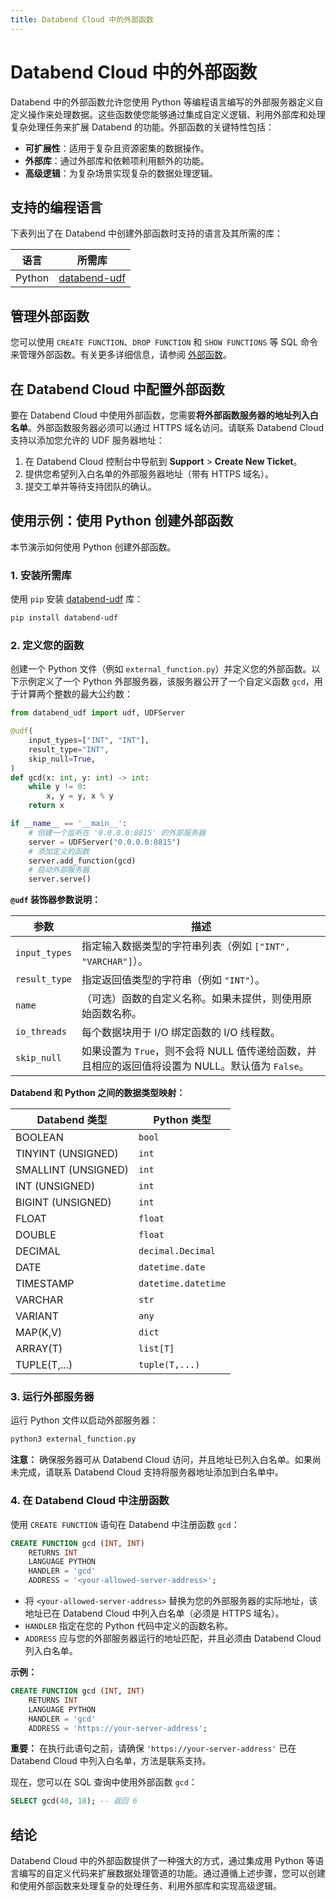 ```yaml
---
title: Databend Cloud 中的外部函数
---
```


# Databend Cloud 中的外部函数

Databend 中的外部函数允许您使用 Python 等编程语言编写的外部服务器定义自定义操作来处理数据。这些函数使您能够通过集成自定义逻辑、利用外部库和处理复杂处理任务来扩展 Databend 的功能。外部函数的关键特性包括：

- **可扩展性**：适用于复杂且资源密集的数据操作。
- **外部库**：通过外部库和依赖项利用额外的功能。
- **高级逻辑**：为复杂场景实现复杂的数据处理逻辑。

## 支持的编程语言

下表列出了在 Databend 中创建外部函数时支持的语言及其所需的库：

| 语言   | 所需库                                                |
|--------|-------------------------------------------------------|
| Python | [databend-udf](https://pypi.org/project/databend-udf) |

## 管理外部函数

您可以使用 `CREATE FUNCTION`、`DROP FUNCTION` 和 `SHOW FUNCTIONS` 等 SQL 命令来管理外部函数。有关更多详细信息，请参阅 [外部函数](/sql/sql-commands/ddl/external-function/)。

## 在 Databend Cloud 中配置外部函数

要在 Databend Cloud 中使用外部函数，您需要**将外部函数服务器的地址列入白名单**。外部函数服务器必须可以通过 HTTPS 域名访问。请联系 Databend Cloud 支持以添加您允许的 UDF 服务器地址：

1. 在 Databend Cloud 控制台中导航到 **Support** > **Create New Ticket**。
2. 提供您希望列入白名单的外部服务器地址（带有 HTTPS 域名）。
3. 提交工单并等待支持团队的确认。

## 使用示例：使用 Python 创建外部函数

本节演示如何使用 Python 创建外部函数。

### 1. 安装所需库

使用 `pip` 安装 [databend-udf](https://pypi.org/project/databend-udf) 库：

```bash
pip install databend-udf
```

### 2. 定义您的函数

创建一个 Python 文件（例如 `external_function.py`）并定义您的外部函数。以下示例定义了一个 Python 外部服务器，该服务器公开了一个自定义函数 `gcd`，用于计算两个整数的最大公约数：

```python
from databend_udf import udf, UDFServer

@udf(
    input_types=["INT", "INT"],
    result_type="INT",
    skip_null=True,
)
def gcd(x: int, y: int) -> int:
    while y != 0:
        x, y = y, x % y
    return x

if __name__ == '__main__':
    # 创建一个监听在 '0.0.0.0:8815' 的外部服务器
    server = UDFServer("0.0.0.0:8815")
    # 添加定义的函数
    server.add_function(gcd)
    # 启动外部服务器
    server.serve()
```

**`@udf` 装饰器参数说明：**

| 参数         | 描述                                                                                                                         |
|--------------|------------------------------------------------------------------------------------------------------------------------------|
| `input_types`  | 指定输入数据类型的字符串列表（例如 `["INT", "VARCHAR"]`）。                                                                 |
| `result_type`  | 指定返回值类型的字符串（例如 `"INT"`）。                                                                                     |
| `name`         | （可选）函数的自定义名称。如果未提供，则使用原始函数名称。                                                                 |
| `io_threads`   | 每个数据块用于 I/O 绑定函数的 I/O 线程数。                                                                                  |
| `skip_null`    | 如果设置为 `True`，则不会将 NULL 值传递给函数，并且相应的返回值将设置为 NULL。默认值为 `False`。                          |

**Databend 和 Python 之间的数据类型映射：**

| Databend 类型         | Python 类型          |
|-----------------------|----------------------|
| BOOLEAN               | `bool`               |
| TINYINT (UNSIGNED)    | `int`                |
| SMALLINT (UNSIGNED)   | `int`                |
| INT (UNSIGNED)        | `int`                |
| BIGINT (UNSIGNED)     | `int`                |
| FLOAT                 | `float`              |
| DOUBLE                | `float`              |
| DECIMAL               | `decimal.Decimal`    |
| DATE                  | `datetime.date`      |
| TIMESTAMP             | `datetime.datetime`  |
| VARCHAR               | `str`                |
| VARIANT               | `any`                |
| MAP(K,V)              | `dict`               |
| ARRAY(T)              | `list[T]`            |
| TUPLE(T,...)          | `tuple(T,...)`       |

### 3. 运行外部服务器

运行 Python 文件以启动外部服务器：

```bash
python3 external_function.py
```

**注意：** 确保服务器可从 Databend Cloud 访问，并且地址已列入白名单。如果尚未完成，请联系 Databend Cloud 支持将服务器地址添加到白名单中。

### 4. 在 Databend Cloud 中注册函数

使用 `CREATE FUNCTION` 语句在 Databend 中注册函数 `gcd`：

```sql
CREATE FUNCTION gcd (INT, INT)
    RETURNS INT
    LANGUAGE PYTHON
    HANDLER = 'gcd'
    ADDRESS = '<your-allowed-server-address>';
```

- 将 `<your-allowed-server-address>` 替换为您的外部服务器的实际地址，该地址已在 Databend Cloud 中列入白名单（必须是 HTTPS 域名）。
- `HANDLER` 指定在您的 Python 代码中定义的函数名称。
- `ADDRESS` 应与您的外部服务器运行的地址匹配，并且必须由 Databend Cloud 列入白名单。

**示例：**

```sql
CREATE FUNCTION gcd (INT, INT)
    RETURNS INT
    LANGUAGE PYTHON
    HANDLER = 'gcd'
    ADDRESS = 'https://your-server-address';
```

**重要：** 在执行此语句之前，请确保 `'https://your-server-address'` 已在 Databend Cloud 中列入白名单，方法是联系支持。

现在，您可以在 SQL 查询中使用外部函数 `gcd`：

```sql
SELECT gcd(48, 18); -- 返回 6
```

## 结论

Databend Cloud 中的外部函数提供了一种强大的方式，通过集成用 Python 等语言编写的自定义代码来扩展数据处理管道的功能。通过遵循上述步骤，您可以创建和使用外部函数来处理复杂的处理任务、利用外部库和实现高级逻辑。